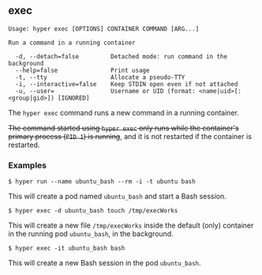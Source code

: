 ## exec

    Usage: hyper exec [OPTIONS] CONTAINER COMMAND [ARG...]

    Run a command in a running container

      -d, --detach=false         Detached mode: run command in the background
      --help=false               Print usage
      -t, --tty                  Allocate a pseudo-TTY
      -i, --interactive=false    Keep STDIN open even if not attached
      -u, --user=                Username or UID (format: <name|uid>[:<group|gid>]) [IGNORED]

The `hyper exec` command runs a new command in a running container.

~~The command started using `hyper exec` only runs while the container's primary process (`PID 1`) is running~~, and it is not restarted if the container is restarted.

### Examples

    $ hyper run --name ubuntu_bash --rm -i -t ubuntu bash

This will create a pod named `ubuntu_bash` and start a Bash session.

    $ hyper exec -d ubuntu_bash touch /tmp/execWorks

This will create a new file `/tmp/execWorks` inside the default (only) container in the running pod `ubuntu_bash`, in the background.

    $ hyper exec -it ubuntu_bash bash

This will create a new Bash session in the pod `ubuntu_bash`.
